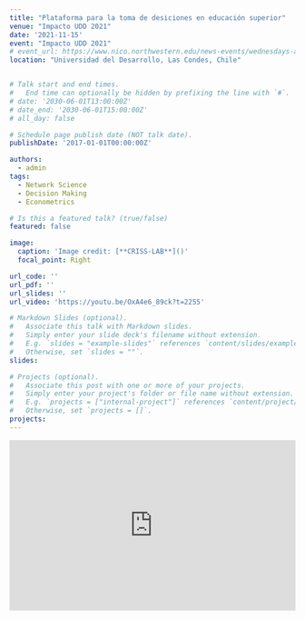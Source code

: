 ```yaml
---
title: "Plataforma para la toma de desiciones en educación superior"
venue: "Impacto UDD 2021"
date: '2021-11-15'
event: "Impacto UDD 2021"
# event_url: https://www.nico.northwestern.edu/news-events/wednesdays-at-nico/speakers-2021.html
location: "Universidad del Desarrollo, Las Condes, Chile"


# Talk start and end times.
#   End time can optionally be hidden by prefixing the line with `#`.
# date: '2030-06-01T13:00:00Z'
# date_end: '2030-06-01T15:00:00Z'
# all_day: false

# Schedule page publish date (NOT talk date).
publishDate: '2017-01-01T00:00:00Z'

authors: 
  - admin
tags: 
  - Network Science
  - Decision Making
  - Econometrics

# Is this a featured talk? (true/false)
featured: false

image:
  caption: 'Image credit: [**CRISS-LAB**]()'
  focal_point: Right

url_code: ''
url_pdf: ''
url_slides: ''
url_video: 'https://youtu.be/OxA4e6_89ck?t=2255'

# Markdown Slides (optional).
#   Associate this talk with Markdown slides.
#   Simply enter your slide deck's filename without extension.
#   E.g. `slides = "example-slides"` references `content/slides/example-slides.md`.
#   Otherwise, set `slides = ""`.
slides:

# Projects (optional).
#   Associate this post with one or more of your projects.
#   Simply enter your project's folder or file name without extension.
#   E.g. `projects = ["internal-project"]` references `content/project/deep-learning/index.md`.
#   Otherwise, set `projects = []`.
projects:
---
```

<div>
<iframe margin= "center" width="100%" height="300vh" src="https://www.youtube.com/embed/OxA4e6_89ck?t=2260" frameborder="0" allow="accelerometer; autoplay; encrypted-media; gyroscope; picture-in-picture" allowfullscreen></iframe>
</div>

